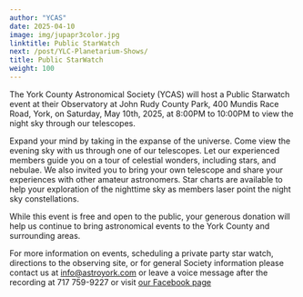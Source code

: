 ```yaml
---
author: "YCAS"
date: 2025-04-10
image: img/jupapr3color.jpg
linktitle: Public StarWatch
next: /post/YLC-Planetarium-Shows/
title: Public StarWatch
weight: 100
---
```


The York County Astronomical Society (YCAS) will host a Public Starwatch event at their Observatory at John Rudy County Park, 400 Mundis Race Road, York, on Saturday, May 10th, 2025, at 8:00PM to 10:00PM to view the night sky through our telescopes.

Expand your mind by taking in the expanse of the universe. Come view the evening sky with us through one of our telescopes. Let our experienced members guide you on a tour of celestial wonders, including stars, and nebulae. We also invited you to bring your own telescope and share your experiences with other amateur astronomers. Star charts are available to help your exploration of the nighttime sky as members laser point the night sky constellations. 

While this event is free and open to the public, your generous donation will help us continue to bring astronomical events to the York County and surrounding areas.

For more information on events, scheduling a private party star watch, directions to the observing site, or for general Society information please contact us at <a href="mailto:info@astroyork.com"><font color="#FFCC66">info@astroyork.com</font></a> or leave a voice message after the recording at 717 759-9227 or visit [our Facebook page](https://www.facebook.com/astroyork)